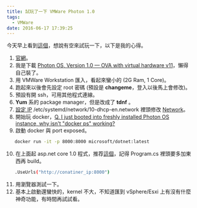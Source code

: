 ```yaml
---
title: 試玩了一下 VMWare Photon 1.0
tags:
  - VMWare
date: 2016-06-17 17:39:25
---
```

今天早上看到[這個][1]，想說有空來試玩一下，以下是我的心得。

1. [官網][2]。
2. 我是下載 [Photon OS, Version 1.0 — OVA with virtual hardware v11][3]，懶得自己裝了。
3. 用 VMWare Workstation 匯入，看起來蠻小的 (2G Ram, 1 Core)。
4. 跑起來以後會先設定 root 密碼 (預設是 **changeme**，登入以後馬上會修改)。
5. 預設有開 ssh，可用其他程式連線。
6. **Yum** 系的 package manager，但是改成了 **tdnf** 。
7. [設定 IP][4] /etc/systemd/network/10-dhcp-en.network 裡頭修改 [Network][5]。
8. 開始玩 docker，[Q. I just booted into freshly installed Photon OS instance, why isn't "docker ps" working?][6]
9. 啟動 docker 與 port exposed。
 ```Bash
    docker run -it -p 8000:8000 microsoft/dotnet:latest
 ```
10. 在上面起 asp.net core 1.0 程式，推荐[這個][7]，記得 Program.cs 裡頭要多加東西再 build。
 ```Bash
    .UseUrls("http://conatiner_ip:8000")
 ```
11. 用瀏覽器測試一下。
12. 基本上啟動還蠻快的，kernel 不大，不知道匯到 vSphere/Esxi 上有沒有什麼神奇功能，有時間再試試看。

[1]: http://blogs.vmware.com/cloudnative/vmwares-photon-os-1-0-now-available/
[2]: https://vmware.github.io/photon/
[3]: https://bintray.com/artifact/download/vmware/photon/photon-custom-hw11-1.0-13c08b6-GA.ova
[4]: https://github.com/vmware/photon/issues/205
[5]: http://www.linuxfromscratch.org/lfs/view/systemd/chapter07/network.html
[6]: https://github.com/vmware/photon/wiki/Frequently-Asked-Questions#q-i-just-booted-into-freshly-installed-photon-os-instance-why-isnt-docker-ps-working
[7]: https://www.sesispla.net/blog/language/en/2016/05/running-asp-net-core-1-0-rc2-in-docker/
